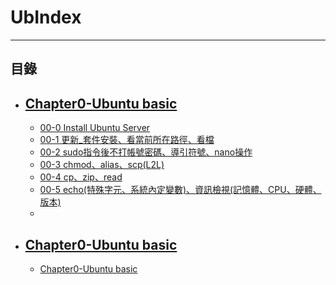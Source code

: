 # UbIndex

* * *
## 目錄


-   [Chapter0-Ubuntu basic](httpsfd.md)
    -   
    -   [00-0 Install Ubuntu Server](https://github.com/CDS-ZUKYUN/OS_Ubuntu/blob/main/Book/00-0%20Install%20Ubuntu%20Server.md)
    -   [00-1 更新_套件安裝、看當前所在路徑、看檔](https://github.com/CDS-ZUKYUN/OS_Ubuntu/blob/main/Book/00-1%20%E6%9B%B4%E6%96%B0_%E5%A5%97%E4%BB%B6%E5%AE%89%E8%A3%9D%E3%80%81%E7%9C%8B%E7%95%B6%E5%89%8D%E6%89%80%E5%9C%A8%E8%B7%AF%E5%BE%91%E3%80%81%E7%9C%8B%E6%AA%94.md)
    -   [00-2 sudo指令後不打帳號密碼、導引符號、nano操作](https://github.com/CDS-ZUKYUN/OS_Ubuntu/blob/main/Book/00-2%20sudo%E6%8C%87%E4%BB%A4%E5%BE%8C%E4%B8%8D%E6%89%93%E5%B8%B3%E8%99%9F%E5%AF%86%E7%A2%BC%E3%80%81%E5%B0%8E%E5%BC%95%E7%AC%A6%E8%99%9F%E3%80%81nano%E6%93%8D%E4%BD%9C.md)
    -   [00-3 chmod、alias、scp(L2L)](https://github.com/CDS-ZUKYUN/OS_Ubuntu/blob/main/Book/00-3%20chmod%E3%80%81alias%E3%80%81scp(L2L).md)
    -   [00-4 cp、zip、read](https://github.com/CDS-ZUKYUN/OS_Ubuntu/blob/main/Book/00-4%20cp%E3%80%81zip%E3%80%81read.md)
    -   [00-5 echo(特殊字元、系統內定變數)、資訊檢視(記憶體、CPU、硬體、版本)](https://github.com/CDS-ZUKYUN/OS_Ubuntu/blob/main/Book/00-5%20echo(%E7%89%B9%E6%AE%8A%E5%AD%97%E5%85%83%E3%80%81%E7%B3%BB%E7%B5%B1%E5%85%A7%E5%AE%9A%E8%AE%8A%E6%95%B8)%E3%80%81%E8%B3%87%E8%A8%8A%E6%AA%A2%E8%A6%96(%E8%A8%98%E6%86%B6%E9%AB%94%E3%80%81CPU%E3%80%81%E7%A1%AC%E9%AB%94%E3%80%81%E7%89%88%E6%9C%AC).md)
    -   [](#uselogin)

-   [Chapter0-Ubuntu basic](httpsfd.md)
    -
    -   [Chapter0-Ubuntu basic](httpsfd.md)
